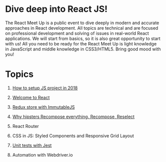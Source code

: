 # Dive deep into React JS!
The React Meet Up is a public event to dive deeply in modern and accurate approaches in React development.
All topics are technical and are focused on professional development and solving of issues in real-world React applications.
We will start from basics, so it is also great opportunity to start with us!
All you need to be ready for the React Meet Up is light knowledge in JavaScript and middle knowledge in CSS3/HTML5.
Bring good mood with you!

# Topics

1. [How to setup JS project in 2018](https://github.com/onseopublic/react-meet-up/tree/Chapter-1)

2. [Welcome to React](https://github.com/onseopublic/react-meet-up/blob/Chapter-2)

3. [Redux store with ImmutableJS](https://github.com/onseopublic/react-meet-up/tree/Chapter-3)

4. [Why hipsters Recompose everything. Recompose, Reselect](https://github.com/onseopublic/react-meet-up/blob/Chapter-4)

5. React Router

6. CSS in JS: Styled Components and Responsive Grid Layout

7. [Unit tests with Jest](https://github.com/onseopublic/react-meet-up/blob/Chapter-7)

8. Automation with Webdriver.io
